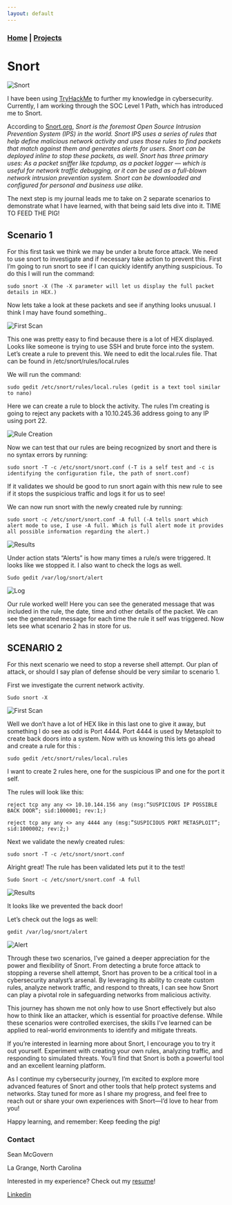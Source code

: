 ```yaml
---
layout: default
---
```

### [Home](../../index.md) | [Projects](../index.md)


# Snort

![Snort](project_images/snort_resized.png)

I have been using [TryHackMe](https://www.tryhackme.com) to further my knowledge in cybersecurity. Currently, I am working through the SOC Level 1 Path, which has introduced me to Snort.

According to [Snort.org](https://www.snort.org), _Snort is the foremost Open Source Intrusion Prevention System (IPS) in the world. Snort IPS uses a series of rules that help define malicious network activity and uses those rules to find packets that match against them and generates alerts for users.
Snort can be deployed inline to stop these packets, as well. Snort has three primary uses: As a packet sniffer like tcpdump, as a packet logger — which is useful for network traffic debugging, or it can be used as a full-blown network intrusion prevention system. Snort can be downloaded and configured for personal and business use alike._

The next step is my journal leads me to take on 2 separate scenarios to demonstrate what I have learned, with that being said lets dive into it. TIME TO FEED THE PIG!

## Scenario 1

For this first task we think we may be under a brute force attack. We need to use snort to investigate and if necessary take action to prevent this. First I’m going to run snort to see if I can quickly identify anything suspicious. To do this I will run the command:

```
sudo snort -X (The -X parameter will let us display the full packet details in HEX.) 
```

Now lets take a look at these packets and see if anything looks unusual. I think I may have found something..

![First Scan](project_images/1-investigating.png)

This one was pretty easy to find because there is a lot of HEX displayed. Looks like someone is trying to use SSH and brute force into the system. Let’s create a rule to prevent this. We need to edit the local.rules file. That can be found in /etc/snort/rules/local.rules

We will run the command: 

```
sudo gedit /etc/snort/rules/local.rules (gedit is a text tool similar to nano)
```

Here we can create a rule to block the activity. The rules I’m creating is going to reject any packets with a 10.10.245.36 address going to any IP using port 22.

![Rule Creation](project_images/1-Rule_creation.png)

Now we can test that our rules are being recognized by snort and there is no syntax errors by running: 

```
sudo snort -T -c /etc/snort/snort.conf (-T is a self test and -c is identifying the configuration file, the path of snort.conf)
```

If it validates we should be good to run snort again with this new rule to see if it stops the suspicious traffic and logs it for us to see!

We can now run snort with the newly created rule by running:

```
sudo snort -c /etc/snort/snort.conf -A full (-A tells snort which alert mode to use, I use -A full. Which is full alert mode it provides all possible information regarding the alert.)
```

![Results](project_images/1-Final_Run.png)

Under action stats “Alerts” is how many times a rule/s were triggered. It looks like we stopped it. I also want to check the logs as well.

```
Sudo gedit /var/log/snort/alert
```

![Log](project_images/1-alert_log.png)

Our rule worked well! Here you can see the generated message that was included in the rule, the date, time and other details of the packet. We can see the generated message for each time the rule it self was triggered. Now lets see what scenario 2 has in store for us.

## SCENARIO 2

For this next scenario we need to stop a reverse shell attempt. Our plan of attack, or should I say plan of defense should be very similar to scenario 1.

First we investigate the current network activity.

```
Sudo snort -X
```

![First Scan](project_images/2-investigating.png)

Well we don’t have a lot of HEX like in this last one to give it away, but something I do see as odd is Port 4444. Port 4444 is used by Metasploit to create back doors into a system. Now with us knowing this lets go ahead and create a rule for this :

```
sudo gedit /etc/snort/rules/local.rules
```

I want to create 2 rules here, one for the suspicious IP and one for the port it self.

The rules will look like this:

```
reject tcp any any <> 10.10.144.156 any (msg:”SUSPICIOUS IP POSSIBLE BACK DOOR”; sid:1000001; rev:1;)
```
```
reject tcp any any <> any 4444 any (msg:”SUSPICIOUS PORT METASPLOIT”; sid:1000002; rev:2;)
```

Next we validate the newly created rules:

```
sudo snort -T -c /etc/snort/snort.conf
```

Alright great! The rule has been validated lets put it to the test!

```
Sudo Snort -c /etc/snort/snort.conf -A full
```

![Results](project_images/2-Final_Run.png)

It looks like we prevented the back door!

Let’s check out the logs as well:

```
gedit /var/log/snort/alert
```

![Alert](project_images/2-alert_log.png)

Through these two scenarios, I’ve gained a deeper appreciation for the power and flexibility of Snort. From detecting a brute force attack to stopping a reverse shell attempt, Snort has proven to be a critical tool in a cybersecurity analyst’s arsenal. By leveraging its ability to create custom rules, analyze network traffic, and respond to threats, I can see how Snort can play a pivotal role in safeguarding networks from malicious activity.

This journey has shown me not only how to use Snort effectively but also how to think like an attacker, which is essential for proactive defense. While these scenarios were controlled exercises, the skills I’ve learned can be applied to real-world environments to identify and mitigate threats.

If you’re interested in learning more about Snort, I encourage you to try it out yourself. Experiment with creating your own rules, analyzing traffic, and responding to simulated threats. You’ll find that Snort is both a powerful tool and an excellent learning platform.

As I continue my cybersecurity journey, I’m excited to explore more advanced features of Snort and other tools that help protect systems and networks. Stay tuned for more as I share my progress, and feel free to reach out or share your own experiences with Snort—I’d love to hear from you!

Happy learning, and remember: Keep feeding the pig!


### Contact
Sean McGovern

La Grange, North Carolina 

Interested in my experience? Check out my [resume](https://seanmcg93.github.io/resume/Sean_McGovern_Resume.pdf)!

[Linkedin](https://www.linkedin.com/in/sean-mcgovern-310457272/) 
